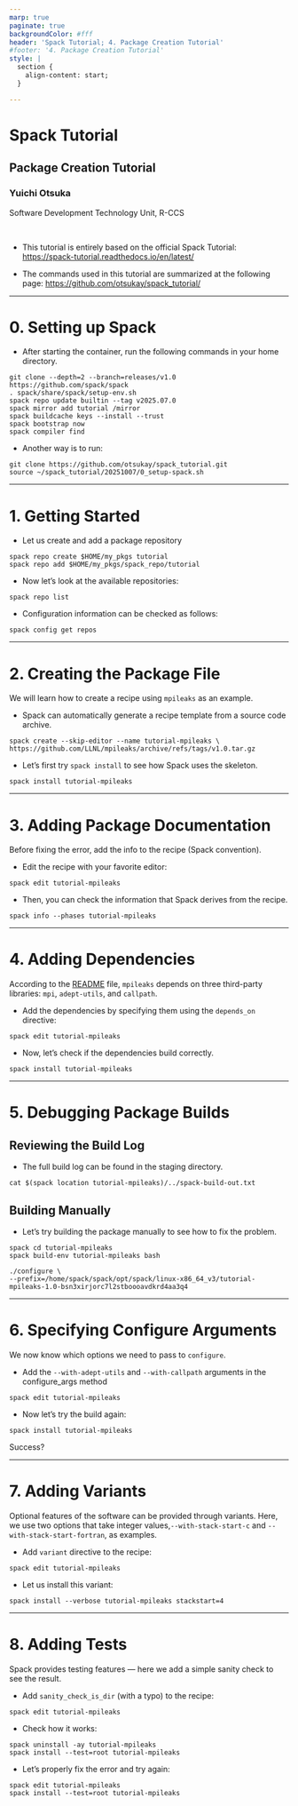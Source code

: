 ```yaml
---
marp: true
paginate: true
backgroundColor: #fff
header: 'Spack Tutorial; 4. Package Creation Tutorial'
#footer: '4. Package Creation Tutorial'
style: |
  section {
    align-content: start;
  }

---
```

# **Spack Tutorial**
## Package Creation Tutorial

### Yuichi Otsuka
Software Development Technology Unit, R-CCS

<br>

- This tutorial is entirely based on the official Spack Tutorial:
  https://spack-tutorial.readthedocs.io/en/latest/

- The commands used in this tutorial are summarized at the following page:
  https://github.com/otsukay/spack_tutorial/

---
# **0. Setting up Spack**

- After starting the container, run the following commands in your home directory.
```
git clone --depth=2 --branch=releases/v1.0 https://github.com/spack/spack
. spack/share/spack/setup-env.sh
spack repo update builtin --tag v2025.07.0
spack mirror add tutorial /mirror
spack buildcache keys --install --trust
spack bootstrap now
spack compiler find
```

- Another way is to run:
```
git clone https://github.com/otsukay/spack_tutorial.git
source ~/spack_tutorial/20251007/0_setup-spack.sh
```

---
# **1. Getting Started**

- Let us create and add a package repository
```
spack repo create $HOME/my_pkgs tutorial
spack repo add $HOME/my_pkgs/spack_repo/tutorial
```

- Now let’s look at the available repositories:
```
spack repo list
```

- Configuration information can be checked as follows:
```
spack config get repos
```

---
# **2. Creating the Package File**

We will learn how to create a recipe using `mpileaks` as an example.

- Spack can automatically generate a recipe template from a source code archive.
```
spack create --skip-editor --name tutorial-mpileaks \
https://github.com/LLNL/mpileaks/archive/refs/tags/v1.0.tar.gz
```

- Let’s first try `spack install` to see how Spack uses the skeleton.
```
spack install tutorial-mpileaks
```

---
# **3. Adding Package Documentation**

Before fixing the error, add the info to the recipe (Spack convention).

- Edit the recipe with your favorite editor:
```
spack edit tutorial-mpileaks
```

- Then, you can check the information that Spack derives from the recipe.
```
spack info --phases tutorial-mpileaks
```

---
# **4. Adding Dependencies**

According to the [README](https://github.com/LLNL/mpileaks) file, `mpileaks` depends on three third-party libraries: `mpi`, `adept-utils`, and `callpath`.

- Add the dependencies by specifying them using the `depends_on` directive:
```
spack edit tutorial-mpileaks
```

- Now, let’s check if the dependencies build correctly.
```
spack install tutorial-mpileaks
```

---
# **5. Debugging Package Builds**

## Reviewing the Build Log
- The full build log can be found in the staging directory.
```
cat $(spack location tutorial-mpileaks)/../spack-build-out.txt
```

## Building Manually

- Let’s try building the package manually to see how to fix the problem.
```
spack cd tutorial-mpileaks
spack build-env tutorial-mpileaks bash
```
```
./configure \
--prefix=/home/spack/spack/opt/spack/linux-x86_64_v3/tutorial-mpileaks-1.0-bsn3xirjorc7l2stboooavdkrd4aa3q4
```

---
# **6. Specifying Configure Arguments**

We now know which options we need to pass to `configure`.

- Add the `--with-adept-utils` and `--with-callpath` arguments in the configure_args method 
```
spack edit tutorial-mpileaks
```

- Now let’s try the build again:
```
spack install tutorial-mpileaks
```

Success?

---
# **7. Adding Variants**

Optional features of the software can be provided through variants.
Here, we use two options that take integer values,`--with-stack-start-c` and `--with-stack-start-fortran`, as examples.

- Add `variant` directive to the recipe:
```
spack edit tutorial-mpileaks
```

- Let us install this variant:
```
spack install --verbose tutorial-mpileaks stackstart=4
```

---
# **8. Adding Tests**

Spack provides testing features — here we add a simple sanity check to see the result.

- Add `sanity_check_is_dir`  (with a typo) to the recipe:
```
spack edit tutorial-mpileaks
```

- Check how it works:
```
spack uninstall -ay tutorial-mpileaks
spack install --test=root tutorial-mpileaks
```

- Let’s properly fix the error and try again:
```
spack edit tutorial-mpileaks
spack install --test=root tutorial-mpileaks
```